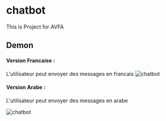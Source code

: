 # chatbot
This is Project for AVFA 
## Demon 
#### Version Francaise : 
L'utilisateur peut envoyer des messages en francais 
<img src="https://github.com/avfa-chatbot/avfa_chatbot_flutter/screenshot/Screenshot_20190728-214356.jpg"  title="chatbot">


#### Version Arabe : 
L'utilisateur peut envoyer des messages en arabe 

<img src="https://github.com/avfa-chatbot/avfa_chatbot_flutter/screenshot/Screenshot_20190728-2143562.jpg"  title="chatbot">
